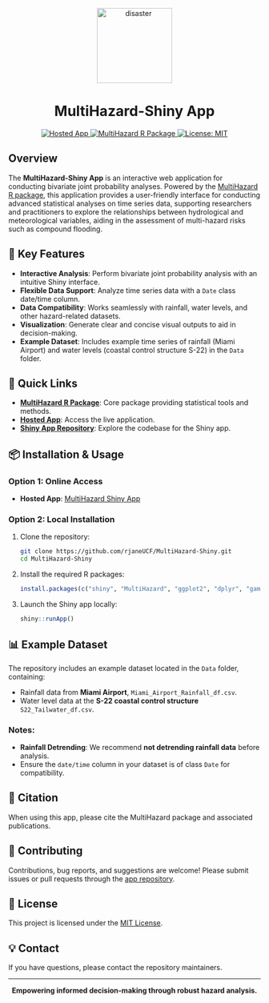 <p align="center">
    <img src="https://user-images.githubusercontent.com/15319503/195926656-9d3d37b5-86ab-4d4b-9e6d-3c70d5399c73.png" alt="disaster" width="150">
</p>


<p align="center">
    <h1 align="center">MultiHazard-Shiny App</h1>
</p>
  
<p align="center">
    <a href="https://sfwmdcompoundevents.shinyapps.io/MultiHazard_App/">
        <img src="https://img.shields.io/badge/Hosted_App-Live-brightgreen?style=for-the-badge" alt="Hosted App">
    </a>
    <a href="https://github.com/rjaneUCF/MultiHazard">
        <img src="https://img.shields.io/badge/MultiHazard-Package-blue?style=for-the-badge" alt="MultiHazard R Package">
    </a>
    <a href="https://opensource.org/licenses/MIT">
        <img src="https://img.shields.io/badge/License-MIT-blue.svg?style=for-the-badge" alt="License: MIT">
    </a>
</p>


## Overview

The **MultiHazard-Shiny App** is an interactive web application for conducting bivariate joint probability analyses. Powered by the [MultiHazard R package](https://github.com/rjaneUCF/MultiHazard), this application provides a user-friendly interface for conducting advanced statistical analyses on time series data, supporting researchers and practitioners to explore the relationships between hydrological and meteorological variables, aiding in the assessment of multi-hazard risks such as compound flooding.


## 🔧 Key Features

- **Interactive Analysis**: Perform bivariate joint probability analysis with an intuitive Shiny interface.
- **Flexible Data Support**: Analyze time series data with a `Date` class date/time column.
- **Data Compatibility**: Works seamlessly with rainfall, water levels, and other hazard-related datasets.
- **Visualization**: Generate clear and concise visual outputs to aid in decision-making.
- **Example Dataset**: Includes example time series of rainfall (Miami Airport) and water levels (coastal control structure S-22) in the `Data` folder.

## 🔗 Quick Links

- **[MultiHazard R Package](https://github.com/rjaneUCF/MultiHazard)**: Core package providing statistical tools and methods.
- **[Hosted App](https://sfwmdcompoundevents.shinyapps.io/MultiHazard_App/)**: Access the live application.
- **[Shiny App Repository](https://github.com/rjaneUCF/MultiHazard-Shiny)**: Explore the codebase for the Shiny app.


## 📦 Installation & Usage

### Option 1: Online Access
- **Hosted App**: [MultiHazard Shiny App](https://sfwmdcompoundevents.shinyapps.io/MultiHazard_App/)

### Option 2: Local Installation

1. Clone the repository:
   ```bash
   git clone https://github.com/rjaneUCF/MultiHazard-Shiny.git
   cd MultiHazard-Shiny
   ```

2. Install the required R packages:
   ```R
   install.packages(c("shiny", "MultiHazard", "ggplot2", "dplyr", "gamlss", "gamlss.mx", "fitdistrplus"))
   ```

3. Launch the Shiny app locally:
   ```R
   shiny::runApp()
   ```


## 📊 Example Dataset

The repository includes an example dataset located in the `Data` folder, containing:
- Rainfall data from **Miami Airport**, `Miami_Airport_Rainfall_df.csv`.
- Water level data at the **S-22 coastal control structure** `S22_Tailwater_df.csv`.

### Notes:
- **Rainfall Detrending**: We recommend **not detrending rainfall data** before analysis.
- Ensure the `date/time` column in your dataset is of class `Date` for compatibility.


## 📝 Citation

When using this app, please cite the MultiHazard package and associated publications.

## 🤝 Contributing

Contributions, bug reports, and suggestions are welcome! Please submit issues or pull requests through the [app repository](https://github.com/rjaneUCF/MultiHazard-Shiny).

## 📄 License

This project is licensed under the [MIT License](LICENSE).

## 💡 Contact

If you have questions, please contact the repository maintainers.

---

<p align="center">
    <strong>Empowering informed decision-making through robust hazard analysis.</strong>
</p>





